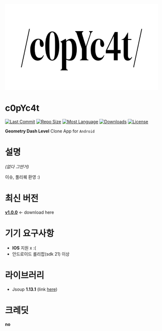 <img src="/preview/appTitle.jpg"  width="720" height="283">

# c0pYc4t

[![Last Commit](https://img.shields.io/github/last-commit/acceler8tion/c0pYc4t/master?color=0097FF&logo=github)]()
[![Repo Size](https://img.shields.io/github/repo-size/acceler8tion/c0pYc4t?color=green&logo=github)]()
[![Most Language](https://img.shields.io/github/languages/top/acceler8tion/c0pYc4t?color=red&logo=kotlin)]()
[![Downloads](https://img.shields.io/github/downloads/acceler8tion/c0pYc4t/total?color=00FF8F&logo=android)](https://github.com/acceler8tion/c0pYc4t/releases/)
[![License](https://img.shields.io/github/license/acceler8tion/c0pYc4t?color=898989)]()

**Geometry Dash Level** Clone App for `Android`

# 설명

*(없다 그딴거)*

이슈, 풀리퀘 환영 :)

# 최신 버전

**[v1.0.0](https://github.com/acceler8tion/c0pYc4t/releases/tag/v1.0.0)** <- download here

# 기기 요구사항

- **IOS** 지원 x :(
- 안드로이드 롤리팝(sdk 21) 이상

# 라이브러리

- Jsoup **1.13.1** (link [here](https://jsoup.org/))

# 크레딧

**no**